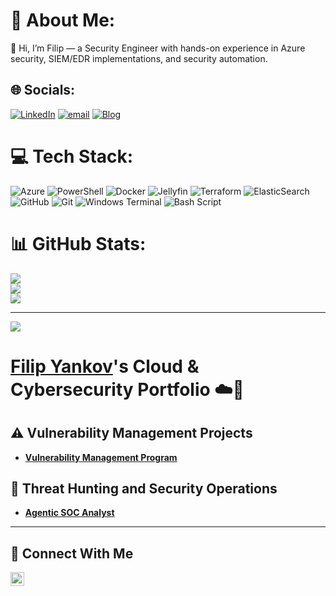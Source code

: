 # 💫 About Me:
🤝 Hi, I’m Filip — a Security Engineer with hands-on experience in Azure security, SIEM/EDR implementations, and security automation.


## 🌐 Socials:
[![LinkedIn](https://img.shields.io/badge/LinkedIn-%230077B5.svg?logo=linkedin&logoColor=white)](https://linkedin.com/in/fyankov) [![email](https://img.shields.io/badge/Email-D14836?logo=gmail&logoColor=white)](mailto:fyankof@proton.me) [![Blog](https://img.shields.io/badge/Blog-Blog)](https://blog.fytech.com/)

# 💻 Tech Stack:
![Azure](https://img.shields.io/badge/azure-%230072C6.svg?style=for-the-badge&logo=microsoftazure&logoColor=white) ![PowerShell](https://img.shields.io/badge/PowerShell-%235391FE.svg?style=for-the-badge&logo=powershell&logoColor=white) ![Docker](https://img.shields.io/badge/docker-%230db7ed.svg?style=for-the-badge&logo=docker&logoColor=white) ![Jellyfin](https://img.shields.io/badge/jellyfin-%23000B25.svg?style=for-the-badge&logo=Jellyfin&logoColor=00A4DC) ![Terraform](https://img.shields.io/badge/terraform-%235835CC.svg?style=for-the-badge&logo=terraform&logoColor=white) ![ElasticSearch](https://img.shields.io/badge/-ElasticSearch-005571?style=for-the-badge&logo=elasticsearch) ![GitHub](https://img.shields.io/badge/github-%23121011.svg?style=for-the-badge&logo=github&logoColor=white) ![Git](https://img.shields.io/badge/git-%23F05033.svg?style=for-the-badge&logo=git&logoColor=white) ![Windows Terminal](https://img.shields.io/badge/Windows%20Terminal-%234D4D4D.svg?style=for-the-badge&logo=windows-terminal&logoColor=white) ![Bash Script](https://img.shields.io/badge/bash_script-%23121011.svg?style=for-the-badge&logo=gnu-bash&logoColor=white)
# 📊 GitHub Stats:
![](https://github-readme-stats.vercel.app/api?username=fyankov96&theme=blueberry&hide_border=false&include_all_commits=false&count_private=false)<br/>
![](https://nirzak-streak-stats.vercel.app/?user=fyankov96&theme=blueberry&hide_border=false)<br/>
![](https://github-readme-stats.vercel.app/api/top-langs/?username=fyankov96&theme=blueberry&hide_border=false&include_all_commits=false&count_private=false&layout=compact)

---
[![](https://visitcount.itsvg.in/api?id=fyankov96&icon=0&color=0)](https://visitcount.itsvg.in)

<!-- Proudly created with GPRM ( https://gprm.itsvg.in ) -->

# <a href="https://www.linkedin.com/in/fyankov/">Filip Yankov</a>'s Cloud & Cybersecurity Portfolio ☁️🔐

## ⚠️ Vulnerability Management Projects

- **[Vulnerability Management Program](https://github.com/fyankov96/vulnerability-management-program)**

## 🚨 Threat Hunting and Security Operations

- **[Agentic SOC Analyst](https://github.com/fyankov96/agentic-soc-analyst/tree/main)**

<hr/>

## 🤳 Connect With Me

[<img align="left" alt="___________ | LinkedIn" width="22px" src="https://upload.wikimedia.org/wikipedia/commons/thumb/c/ca/LinkedIn_logo_initials.png/960px-LinkedIn_logo_initials.png" />][linkedin]

[linkedin]: https://linkedin.com/in/fyankov

<!--
<img width="35" alt="image" src="https://github.com/user-attachments/assets/2f41c7cd-5ea8-4475-b451-a37161b6c3fb"> 
<img width="35" alt="image" src="https://github.com/user-attachments/assets/77649969-9910-4994-8b96-74a116cfb2a8">
-->

